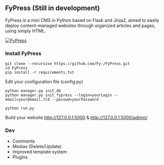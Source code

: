 FyPress (Still in development)
--------
FyPress is a mini CMS in Python based on Flask and Jinja2, aimed to easily deploy content-managed websites through organized articles and pages, using simply HTML.

[![FyPress](https://fy.to//files/2016/6/fakeplayer.png)](https://www.youtube.com/watch?v=5ejW8wblJps)

### Install FyPress
    git clone --recursive https://github.com/Fy-/FyPress.git
    cd FyPress
    pip install -r requirements.txt

Edit your configuration file (config.py)

    python manager.py init_db
    python manager.py init_fypress --login=yourLogin --email=your@email.tld --passwd=yourPassword

    python run.py

Build your website http://127.0.0.1:5000 & http://127.0.0.1:5000/admin/

### Dev 
* Comments
* Medias (Delete/Update)
* Improved template system
* Plugins
